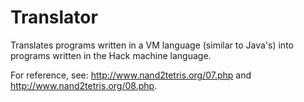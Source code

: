 # Translator

Translates programs written in a VM language (similar to Java's) into programs written in the Hack machine language.

For reference, see: http://www.nand2tetris.org/07.php and http://www.nand2tetris.org/08.php.
